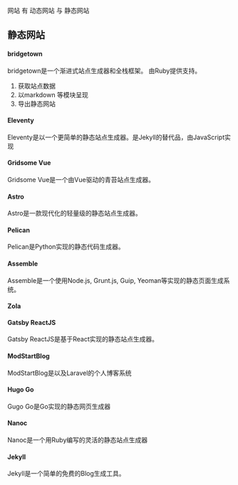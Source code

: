 网站 有 动态网站 与 静态网站


## 静态网站

#### bridgetown

bridgetown是一个渐进式站点生成器和全栈框架。 由Ruby提供支持。

1. 获取站点数据
2. 以markdown 等模块呈现
3. 导出静态网站

#### Eleventy

Eleventy是以一个更简单的静态站点生成器。是Jekyll的替代品，由JavaScript实现

#### Gridsome Vue

Gridsome Vue是一个由Vue驱动的青苔站点生成器。

#### Astro
 
Astro是一款现代化的轻量级的静态站点生成器。

#### Pelican

Pelican是Python实现的静态代码生成器。

#### Assemble

Assemble是一个使用Node.js, Grunt.js, Guip, Yeoman等实现的静态页面生成系统。

#### Zola

#### Gatsby ReactJS

Gatsby ReactJS是基于React实现的静态站点生成器。

#### ModStartBlog

ModStartBlog是以及Laravel的个人博客系统

#### Hugo Go

Gugo Go是Go实现的静态网页生成器

#### Nanoc

Nanoc是一个用Ruby编写的灵活的静态站点生成器

#### Jekyll

Jekyll是一个简单的免费的Blog生成工具。



 